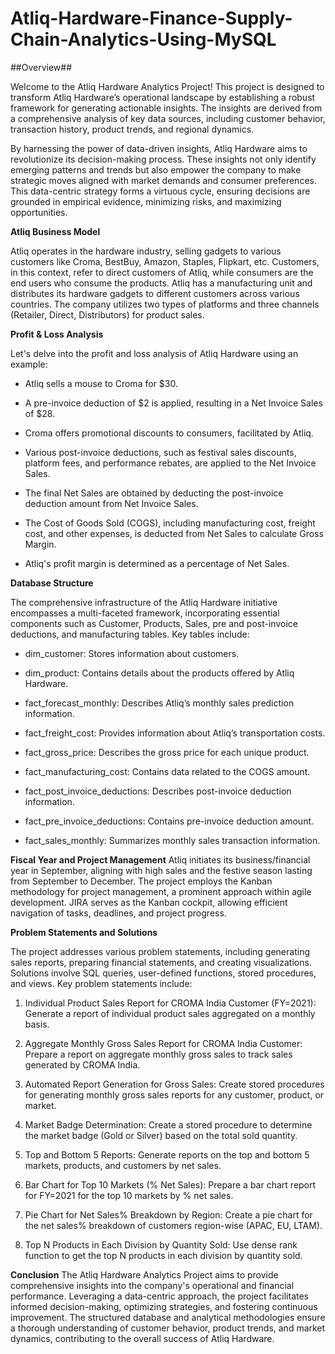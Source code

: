 # Atliq-Hardware-Finance-Supply-Chain-Analytics-Using-MySQL


##Overview##


Welcome to the Atliq Hardware Analytics Project! This project is designed to transform Atliq Hardware’s operational landscape by establishing a robust framework for generating actionable insights. The insights are derived from a comprehensive analysis of key data sources, including customer behavior, transaction history, product trends, and regional dynamics.

By harnessing the power of data-driven insights, Atliq Hardware aims to revolutionize its decision-making process. These insights not only identify emerging patterns and trends but also empower the company to make strategic moves aligned with market demands and consumer preferences. This data-centric strategy forms a virtuous cycle, ensuring decisions are grounded in empirical evidence, minimizing risks, and maximizing opportunities.

**Atliq Business Model**


Atliq operates in the hardware industry, selling gadgets to various customers like Croma, BestBuy, Amazon, Staples, Flipkart, etc. Customers, in this context, refer to direct customers of Atliq, while consumers are the end users who consume the products. Atliq has a manufacturing unit and distributes its hardware gadgets to different customers across various countries. The company utilizes two types of platforms and three channels (Retailer, Direct, Distributors) for product sales.

**Profit & Loss Analysis**


Let's delve into the profit and loss analysis of Atliq Hardware using an example:

 * Atliq sells a mouse to Croma for $30.

 * A pre-invoice deduction of $2 is applied, resulting in a Net Invoice Sales of $28.

 * Croma offers promotional discounts to consumers, facilitated by Atliq.

 * Various post-invoice deductions, such as festival sales discounts, platform fees, and performance rebates, are applied to the Net Invoice Sales.

 * The final Net Sales are obtained by deducting the post-invoice deduction amount from Net Invoice Sales.

 * The Cost of Goods Sold (COGS), including manufacturing cost, freight cost, and other expenses, is deducted from Net Sales to calculate Gross Margin.

 * Atliq's profit margin is determined as a percentage of Net Sales.


**Database Structure**


The comprehensive infrastructure of the Atliq Hardware initiative encompasses a multi-faceted framework, incorporating essential components such as Customer, Products, Sales, pre and post-invoice deductions, and manufacturing tables. Key tables include:

* dim_customer: Stores information about customers.

* dim_product: Contains details about the products offered by Atliq Hardware.

* fact_forecast_monthly: Describes Atliq’s monthly sales prediction information.

* fact_freight_cost: Provides information about Atliq’s transportation costs.

* fact_gross_price: Describes the gross price for each unique product.

* fact_manufacturing_cost: Contains data related to the COGS amount.

* fact_post_invoice_deductions: Describes post-invoice deduction information.

* fact_pre_invoice_deductions: Contains pre-invoice deduction amount.

* fact_sales_monthly: Summarizes monthly sales transaction information.

**Fiscal Year and Project Management**
Atliq initiates its business/financial year in September, aligning with high sales and the festive season lasting from September to December. The project employs the Kanban methodology for project management, a prominent approach within agile development. JIRA serves as the Kanban cockpit, allowing efficient navigation of tasks, deadlines, and project progress.

**Problem Statements and Solutions**


The project addresses various problem statements, including generating sales reports, preparing financial statements, and creating visualizations. Solutions involve SQL queries, user-defined functions, stored procedures, and views. Key problem statements include:

1. Individual Product Sales Report for CROMA India Customer (FY=2021): Generate a report of individual product sales aggregated on a monthly basis.

2. Aggregate Monthly Gross Sales Report for CROMA India Customer: Prepare a report on aggregate monthly gross sales to track sales generated by CROMA India.

3. Automated Report Generation for Gross Sales: Create stored procedures for generating monthly gross sales reports for any customer, product, or market.

4. Market Badge Determination: Create a stored procedure to determine the market badge (Gold or Silver) based on the total sold quantity.

5. Top and Bottom 5 Reports: Generate reports on the top and bottom 5 markets, products, and customers by net sales.

6. Bar Chart for Top 10 Markets (% Net Sales): Prepare a bar chart report for FY=2021 for the top 10 markets by % net sales.

7. Pie Chart for Net Sales% Breakdown by Region: Create a pie chart for the net sales% breakdown of customers region-wise (APAC, EU, LTAM).

8. Top N Products in Each Division by Quantity Sold: Use dense rank function to get the top N products in each division by quantity sold.

**Conclusion**
The Atliq Hardware Analytics Project aims to provide comprehensive insights into the company's operational and financial performance. Leveraging a data-centric approach, the project facilitates informed decision-making, optimizing strategies, and fostering continuous improvement. The structured database and analytical methodologies ensure a thorough understanding of customer behavior, product trends, and market dynamics, contributing to the overall success of Atliq Hardware.
